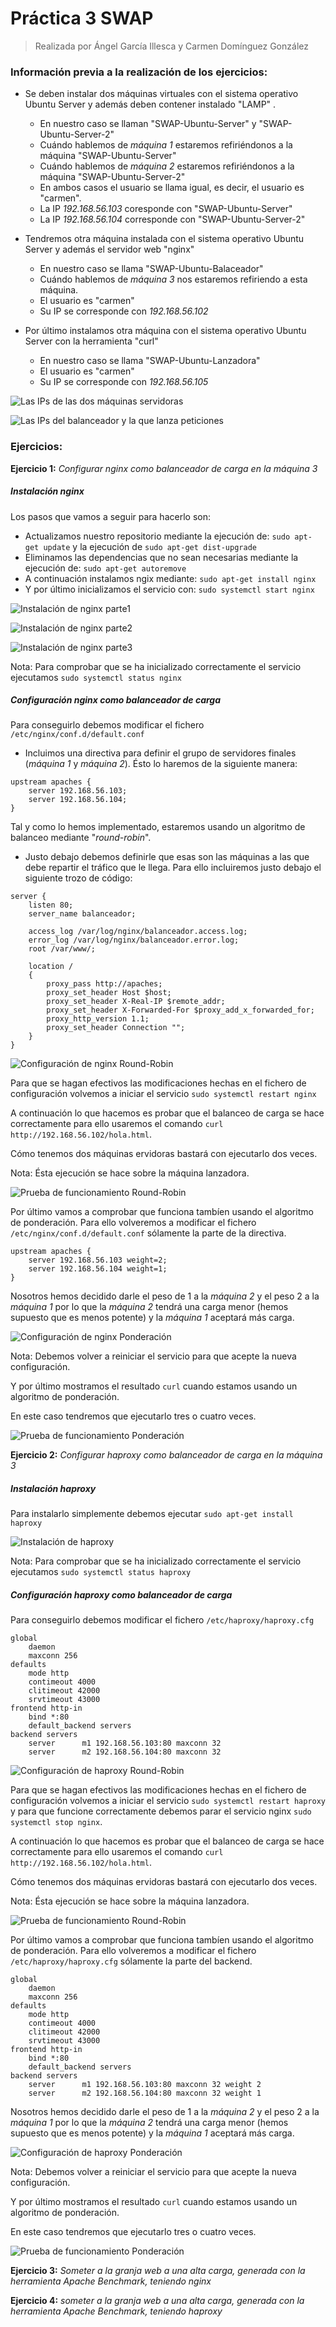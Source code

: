 # Práctica 3 SWAP
> Realizada por Ángel García Illesca y Carmen Domínguez González

### Información previa a la realización de los ejercicios:

* Se deben instalar dos máquinas virtuales con el sistema operativo Ubuntu Server y además deben contener instalado "LAMP" .
  * En nuestro caso se llaman "SWAP-Ubuntu-Server" y "SWAP-Ubuntu-Server-2"
  * Cuándo hablemos de *máquina 1* estaremos refiriéndonos a la máquina "SWAP-Ubuntu-Server"
  * Cuándo hablemos de *máquina 2* estaremos refiriéndonos a la máquina "SWAP-Ubuntu-Server-2"
  * En ambos casos el usuario se llama igual, es decir, el usuario es "carmen".
  * La IP *192.168.56.103* coresponde con "SWAP-Ubuntu-Server"
  * La IP *192.168.56.104* corresponde con "SWAP-Ubuntu-Server-2"


* Tendremos otra máquina instalada con el sistema operativo Ubuntu Server y además el servidor web "nginx"
  * En nuestro caso se llama "SWAP-Ubuntu-Balaceador"
  * Cuándo hablemos de *máquina 3* nos estaremos refiriendo a esta máquina.
  * El usuario es "carmen"
  * Su IP se corresponde con *192.168.56.102*


* Por último instalamos otra máquina con el sistema operativo Ubuntu Server con la herramienta "curl"
  * En nuestro caso se llama "SWAP-Ubuntu-Lanzadora"
  * El usuario es "carmen"
  * Su IP se corresponde con *192.168.56.105*

![Las IPs de las dos máquinas servidoras](https://github.com/carmendg/SWAP/blob/master/Practicas/Practica%203/Imagenes/captura0.png "Las IPs de las dos máquinas servidoras")

![Las IPs del balanceador y la que lanza peticiones](https://github.com/carmendg/SWAP/blob/master/Practicas/Practica%203/Imagenes/captura1.png "Las IPs de las dos máquinas (balanceador, peticiones)")

### Ejercicios:

**Ejercicio 1:** *Configurar nginx como balanceador de carga en la máquina 3*

##### Instalación nginx

Los pasos que vamos a seguir para hacerlo son:

* Actualizamos nuestro repositorio mediante la ejecución de: `sudo apt-get update` y la ejecución de `sudo apt-get dist-upgrade`
* Eliminamos las dependencias que no sean necesarias mediante la ejecución de: `sudo apt-get autoremove`
* A continuación instalamos ngix mediante: `sudo apt-get install nginx`
* Y por último inicializamos el servicio con: `sudo systemctl start nginx`

![Instalación de nginx parte1](https://github.com/carmendg/SWAP/blob/master/Practicas/Practica%203/Imagenes/captura2.png "Instalación de nginx parte1")

![Instalación de nginx parte2](https://github.com/carmendg/SWAP/blob/master/Practicas/Practica%203/Imagenes/captura3.png "Instalación de nginx parte2")

![Instalación de nginx parte3](https://github.com/carmendg/SWAP/blob/master/Practicas/Practica%203/Imagenes/captura4.png "Instalación de nginx parte3")

Nota: Para comprobar que se ha inicializado correctamente el servicio ejecutamos `sudo systemctl status nginx`

##### Configuración nginx como balanceador de carga

Para conseguirlo debemos modificar el fichero `/etc/nginx/conf.d/default.conf`
* Incluimos una directiva para definir el grupo de servidores finales (*máquina 1* y *máquina 2*). Ésto lo haremos de la siguiente manera:
```
upstream apaches {
	server 192.168.56.103;
    server 192.168.56.104;
}
```
Tal y como lo hemos implementado, estaremos usando un algoritmo de balanceo mediante "*round-robin*".
* Justo debajo debemos definirle que esas son las máquinas a las que debe repartir el tráfico que le llega. Para ello incluiremos justo debajo el siguiente trozo de código:
```
server {
 	listen 80;
 	server_name balanceador;
    
    access_log /var/log/nginx/balanceador.access.log;
    error_log /var/log/nginx/balanceador.error.log;
    root /var/www/;
    
    location /
    {
    	proxy_pass http://apaches;
        proxy_set_header Host $host;
        proxy_set_header X-Real-IP $remote_addr;
        proxy_set_header X-Forwarded-For $proxy_add_x_forwarded_for;
        proxy_http_version 1.1;
        proxy_set_header Connection "";
    }
}
```

![Configuración de nginx Round-Robin](https://github.com/carmendg/SWAP/blob/master/Practicas/Practica%203/Imagenes/captura5.png "Configuración de nginx Round-Robin")

Para que se hagan efectivos las modificaciones hechas en el fichero de configuración volvemos a iniciar el servicio `sudo systemctl restart nginx`

A continuación lo que hacemos es probar que el balanceo de carga se hace correctamente para ello usaremos el comando `curl http://192.168.56.102/hola.html`.

Cómo tenemos dos máquinas ervidoras bastará con ejecutarlo dos veces.

Nota: Ésta ejecución se hace sobre la máquina lanzadora.

![Prueba de funcionamiento Round-Robin](https://github.com/carmendg/SWAP/blob/master/Practicas/Practica%203/Imagenes/captura6.png "Prueba de funcionamiento Round-Robin")

Por último vamos a comprobar que funciona tambíen usando el algoritmo de ponderación. Para ello volveremos a modificar el fichero `/etc/nginx/conf.d/default.conf` sólamente la parte de la directiva.

```
upstream apaches {
	server 192.168.56.103 weight=2;
    server 192.168.56.104 weight=1;
}
```

Nosotros hemos decidido darle el peso de 1 a la *máquina 2* y el peso 2 a la *máquina 1* por lo que la *máquina 2* tendrá una carga menor (hemos supuesto que es menos potente) y la *máquina 1* aceptará más carga.

![Configuración de nginx Ponderación](https://github.com/carmendg/SWAP/blob/master/Practicas/Practica%203/Imagenes/captura7.png "Configuración de nginx Ponderación")

Nota: Debemos volver a reiniciar el servicio para que acepte la nueva configuración.

Y por último mostramos el resultado `curl` cuando estamos usando un algoritmo de ponderación.

En este caso tendremos que ejecutarlo tres o cuatro veces.

![Prueba de funcionamiento Ponderación](https://github.com/carmendg/SWAP/blob/master/Practicas/Practica%203/Imagenes/captura8.png "Prueba de funcionamiento Ponderación")


**Ejercicio 2:** *Configurar haproxy como balanceador de carga en la máquina 3*

##### Instalación haproxy

Para instalarlo simplemente debemos ejecutar `sudo apt-get install haproxy`

![Instalación de haproxy](https://github.com/carmendg/SWAP/blob/master/Practicas/Practica%203/Imagenes/captura9.png "Instalación de haproxy")

Nota: Para comprobar que se ha inicializado correctamente el servicio ejecutamos `sudo systemctl status haproxy`

##### Configuración haproxy como balanceador de carga

Para conseguirlo debemos modificar el fichero `/etc/haproxy/haproxy.cfg`
```
global
	daemon
    maxconn 256
defaults
	mode http
    contimeout 4000
    clitimeout 42000
    srvtimeout 43000
frontend http-in
	bind *:80
    default_backend servers
backend servers
	server 		m1 192.168.56.103:80 maxconn 32
    server 		m2 192.168.56.104:80 maxconn 32
```

![Configuración de haproxy Round-Robin](https://github.com/carmendg/SWAP/blob/master/Practicas/Practica%203/Imagenes/captura10.png "Configuración de haproxy Round-Robin")

Para que se hagan efectivos las modificaciones hechas en el fichero de configuración volvemos a iniciar el servicio `sudo systemctl restart haproxy` y para que funcione correctamente debemos parar el servicio nginx `sudo systemctl stop nginx`.

A continuación lo que hacemos es probar que el balanceo de carga se hace correctamente para ello usaremos el comando `curl http://192.168.56.102/hola.html`.

Cómo tenemos dos máquinas ervidoras bastará con ejecutarlo dos veces.

Nota: Ésta ejecución se hace sobre la máquina lanzadora.

![Prueba de funcionamiento Round-Robin](https://github.com/carmendg/SWAP/blob/master/Practicas/Practica%203/Imagenes/captura11.png "Prueba de funcionamiento Round-Robin")

Por último vamos a comprobar que funciona tambíen usando el algoritmo de ponderación. Para ello volveremos a modificar el fichero `/etc/haproxy/haproxy.cfg` sólamente la parte del backend.

```
global
	daemon
    maxconn 256
defaults
	mode http
    contimeout 4000
    clitimeout 42000
    srvtimeout 43000
frontend http-in
	bind *:80
    default_backend servers
backend servers
	server 		m1 192.168.56.103:80 maxconn 32 weight 2
    server 		m2 192.168.56.104:80 maxconn 32 weight 1
```

Nosotros hemos decidido darle el peso de 1 a la *máquina 2* y el peso 2 a la *máquina 1* por lo que la *máquina 2* tendrá una carga menor (hemos supuesto que es menos potente) y la *máquina 1* aceptará más carga.

![Configuración de haproxy Ponderación](https://github.com/carmendg/SWAP/blob/master/Practicas/Practica%203/Imagenes/captura12.png "Configuración de haproxy Ponderación")

Nota: Debemos volver a reiniciar el servicio para que acepte la nueva configuración.

Y por último mostramos el resultado `curl` cuando estamos usando un algoritmo de ponderación.

En este caso tendremos que ejecutarlo tres o cuatro veces.

![Prueba de funcionamiento Ponderación](https://github.com/carmendg/SWAP/blob/master/Practicas/Practica%203/Imagenes/captura13.png "Prueba de funcionamiento Ponderación")


**Ejercicio 3:** *Someter a la granja web a una alta carga, generada con la herramienta Apache Benchmark, teniendo nginx*




**Ejercicio 4:** *someter a la granja web a una alta carga, generada con la herramienta Apache Benchmark, teniendo haproxy*



